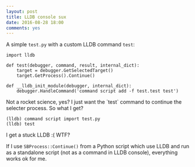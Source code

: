 ```yaml
---
layout: post
title: LLDB console sux
date: 2016-08-28 18:00
comments: yes
---
```


A simple `test.py` with a custom LLDB command `test`:

	import lldb
	
	def test(debugger, command, result, internal_dict):
    	target = debugger.GetSelectedTarget()
    	target.GetProcess().Continue()

	def __lldb_init_module(debugger, internal_dict):
    	debugger.HandleCommand('command script add -f test.test test')

<!-- more --> Not a rocket science, yes? I just want the `test` command to continue the selecter process. So what I get?

	(lldb) command script import test.py
	(lldb) test

I get a stuck LLDB :( WTF?

If I use `SBProcess::Continue()` from a Python script which use LLDB and run as a standalone script (not as a command in LLDB console), everything works ok for me.
